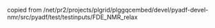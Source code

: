 copied from /net/pr2/projects/plgrid/plggqcembed/devel/pyadf-devel-nmr/src/pyadf/test/testinputs/FDE_NMR_relax
